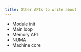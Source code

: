 ```yaml
---
title: Other APIs to write about
---
```


* Module init
* Main loop
* Memory API
* NUMA
* Machine core

